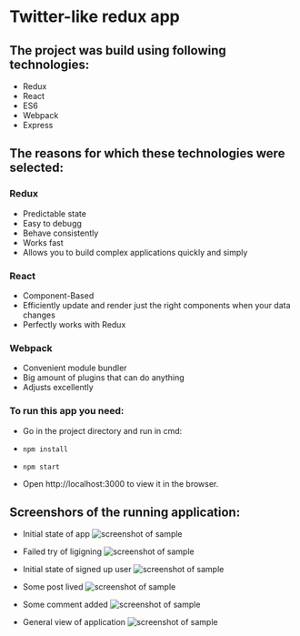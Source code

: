 # Twitter-like redux app

## The project was build using following technologies:

* Redux
* React
* ES6
* Webpack
* Express

## The reasons for which these technologies were selected:

### Redux

* Predictable state
* Easy to debugg
* Behave consistently
* Works fast
* Allows you to build complex applications quickly and simply

### React

* Component-Based
* Efficiently update and render just the right components when your data changes
* Perfectly works with Redux

### Webpack

* Convenient module bundler
* Big amount of plugins that can do anything
* Adjusts excellently

### To run this app you need:

* Go in the project directory and run in cmd:

* `npm install`

* `npm start`

* Open http://localhost:3000 to view it in the browser.

## Screenshors of the running application:

* Initial state of app
![screenshot of sample](http://s019.radikal.ru/i611/1612/5a/40be4adbd462.png)

* Failed try of ligigning
![screenshot of sample](http://s017.radikal.ru/i439/1612/72/0526b57948f6.png)

* Initial state of signed up user
![screenshot of sample](http://s017.radikal.ru/i419/1612/ac/3e7a8193905f.png)

* Some post lived
![screenshot of sample](http://s017.radikal.ru/i402/1612/d6/10c08bb38f96.png)

* Some comment added
![screenshot of sample](http://s019.radikal.ru/i610/1612/d3/16839f37bbbe.png)

* General view of application
![screenshot of sample](http://i023.radikal.ru/1612/19/f66970c14c90.png)